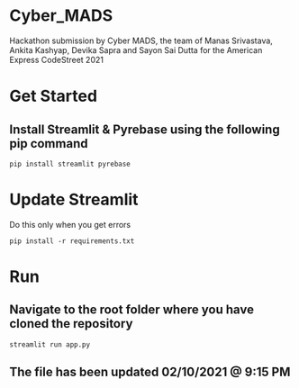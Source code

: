 # Cyber_MADS
Hackathon submission by Cyber MADS, the team of Manas Srivastava, Ankita Kashyap, Devika Sapra and Sayon Sai Dutta for the American Express CodeStreet 2021

# Get Started
## Install Streamlit & Pyrebase using the following pip command
```
pip install streamlit pyrebase
```
# Update Streamlit
Do this only when you get errors
```
pip install -r requirements.txt 
```

# Run 
## Navigate to the root folder where you have cloned the repository
```
streamlit run app.py
```
## The file has been updated 02/10/2021 @ 9:15 PM 
